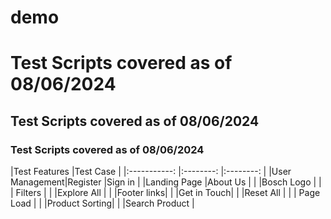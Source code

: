 # demo
# Test Scripts covered as of 08/06/2024
## Test Scripts covered as of 08/06/2024
### Test Scripts covered as of 08/06/2024

|Test Features  |Test Case   |
|:-----------:  |:--------:  |:--------:  |
|User Management|Register    |Sign in     |
|Landing Page   |About Us    |
|               |Bosch Logo  |
|               | Filters    |
|               |Explore All |
|               |Footer links|
|               |Get in Touch|
|               |Reset All   |
|               | Page Load  |
|               |Product Sorting|
|               |Search Product |
